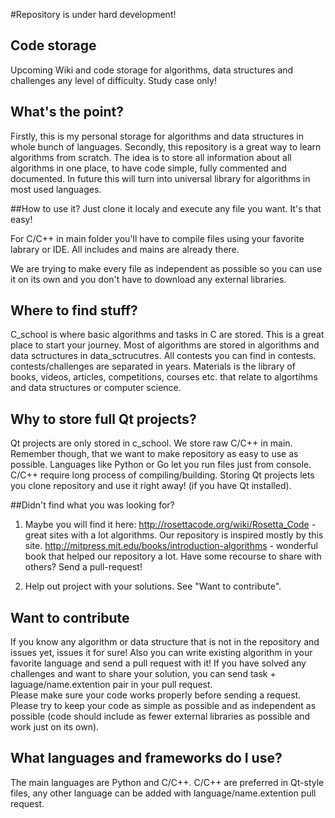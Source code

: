 #Repository is under hard development!

## Code storage
Upcoming Wiki and code storage for algorithms, data structures and challenges any level of difficulty. Study case only!

## What's the point?
Firstly, this is my personal storage for algorithms and data structures in whole bunch of languages. Secondly, this repository is a great way to learn algorithms from scratch.
The idea is to store all information about all algorithms in one place, to have code simple, fully commented and documented.
In future this will turn into universal library for algorithms in most used languages.

##How to use it?
Just clone it localy and execute any file you want. It's that easy!

For C/C++ in main folder you'll have to compile files using your favorite labrary or IDE. All includes and mains are already there.

We are trying to make every file as independent as possible so you can use it on its own and you don't have to download any external libraries.

## Where to find stuff?
C_school is where basic algorithms and tasks in C are stored. This is a great place to start your journey.
Most of algorithms are stored in algorithms and data sctructures in data_sctrucutres. All contests you can find in contests. contests/challenges are separated in years.
Materials is the library of books, videos, articles, competitions, courses etc. that relate to algortihms and data structures or computer science.

## Why to store full Qt projects?
Qt projects are only stored in c_school. We store raw C/C++ in main.
Remember though, that we want to make repository as easy to use as possible. Languages like Python or Go let you run files just from console. C/C++ require long process of compiling/building. Storing Qt projects lets you clone repository and use it right away! (if you have Qt installed).

##Didn't find what you was looking for?

1. Maybe you will find it here:
http://rosettacode.org/wiki/Rosetta_Code - great sites with a lot algorithms. Our repository is inspired mostly by this site.
http://mitpress.mit.edu/books/introduction-algorithms - wonderful book that helped our repository a lot.
Have some recourse to share with others? Send a pull-request!

2. Help out project with your solutions. See "Want to contribute".

## Want to contribute
If you know any algorithm or data structure that is not in the repository and issues yet, issues it for sure! Also you can write existing algorithm in your favorite language and send a pull request with it!
If you have solved any challenges and want to share your solution, you can send task + laguage/name.extention pair in your pull request.  
Please make sure your code works properly before sending a request. Please try to keep your code as simple as possible and as independent as possible (code should include as fewer external libraries as possible and work just on its own).

## What languages and frameworks do I use?
The main languages are Python and C/C++. C/C++ are preferred in Qt-style files, any other language can be added with language/name.extention pull request.
